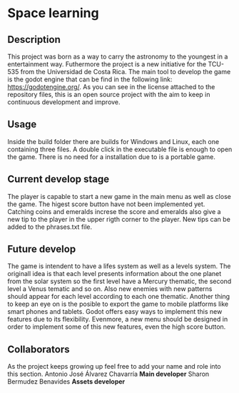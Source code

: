 # Space learning
## Description
This project was born as a way to carry the astronomy to the youngest in a entertainment way. Futhermore the project is a new initiative for the TCU-535 from the Universidad de Costa Rica. The main tool to develop the game is the godot engine that can be find in the following link: https://godotengine.org/. As you can see in the license attached to the repository files, this is an open source project with the aim to keep in continuous development and improve.

## Usage
Inside the build folder there are builds for Windows and Linux, each one containing three files. A double click in the executable file is enough to open the game. There is no need for a installation due to is a portable game.

## Current develop stage
The player is capable to start a new game in the main menu as well as close the game. The higest score button have not been implemented yet. Catching coins and emeralds increse the score and emeralds also give a new tip to the player in the upper rigth corner to the player. New tips can be added to the phrases.txt file. 

## Future develop
The game is intendent to have a lifes system as well as a levels system. The originall idea is that each level presents information about the one planet from the solar system so the first level have a Mercury thematic, the second level a Venus tematic and so on. Also new enemies with new patterns should appear for each level according to each one thematic. Another thing to keep an eye on is the posible to export the game to mobile platforms like smart phones and tablets. Godot offers easy ways to implement this new features due to its flexibility. Evenmore, a new menu should be designed in order to implement some of this new features, even the high score button. 

## Collaborators
As the project keeps growing up feel free to add your name and role into this section.
Antonio José Álvarez Chavarría **Main developer**
Sharon Bermudez Benavides **Assets developer**